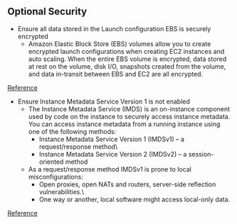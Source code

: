 ## Optional Security

* Ensure all data stored in the Launch configuration EBS is securely encrypted
    * Amazon Elastic Block Store (EBS) volumes allow you to create encrypted launch configurations when creating EC2 instances and auto scaling. When the entire EBS volume is encrypted, data stored at rest on the volume, disk I/O, snapshots created from the volume, and data in-transit between EBS and EC2 are all encrypted.

[Reference](https://docs.bridgecrew.io/docs/general_13)


* Ensure Instance Metadata Service Version 1 is not enabled
    * The Instance Metadata Service (IMDS) is an on-instance component used by code on the instance to securely access instance metadata. You can access instance metadata from a running instance using one of the following methods:
        * Instance Metadata Service Version 1 (IMDSv1) – a request/response method\
        * Instance Metadata Service Version 2 (IMDSv2) – a session-oriented method
    * As a request/response method IMDSv1 is prone to local misconfigurations:
        * Open proxies, open NATs and routers, server-side reflection vulnerabilities.\
        * One way or another, local software might access local-only data.

[Reference](https://docs.bridgecrew.io/docs/bc_aws_general_31)
